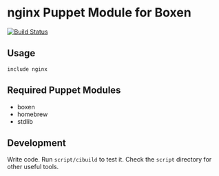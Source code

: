 # nginx Puppet Module for Boxen
[![Build
Status](https://travis-ci.org/boxen/puppet-nginx.svg?branch=master)](https://travis-ci.org/boxen/puppet-nginx)

## Usage

```puppet
include nginx
```

## Required Puppet Modules

* boxen
* homebrew
* stdlib

## Development

Write code. Run `script/cibuild` to test it. Check the `script`
directory for other useful tools.
